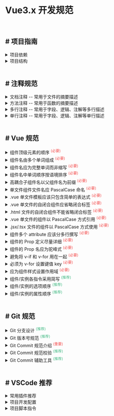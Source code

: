 <h1>Vue3.x 开发规范</h1>

<br/>

<h2># 项目指南</h2>
<details>
<summary>项目依赖</summary>

```bash
  # 本地初始化 (生成 package.json)
  pnpm init

  # 本地安装 package.json 依赖包
  pnpm install

  # 全局安装 某个依赖包
  pnpm add -g [package]
  pnpm add -g [package]@[tag]
  pnpm add -g [package]@[version]

  # 本地安装 仅编译环境所需 依赖包
  pnpm add -D [package]
  pnpm add -D [package]@[tag]
  pnpm add -D [package]@[version]

  # 本地安装 编译及生产环境所需 依赖包
  pnpm add [package]
  pnpm add [package]@[tag]
  pnpm add [package]@[version]

  # 本地升级 某个依赖包
  pnpm upgrade [package]
  pnpm upgrade [package]@[tag]
  pnpm upgrade [package]@[version]

  # 本地移除 某个依赖包
  pnpm remove [package]

  # 本地检查 依赖包情况
  # <red>    : Major Update backward-incompatible updates --- (不建议更新)
  # <yellow> : Minor Update backward-compatible features ---- (可以更新)
  # <green>  : Patch Update backward-compatible bug fixes --- (建议更新)
  pnpm outdated

  # 本地更新 一键按需升级
  # Press <space> to select ----------------------- (空格切换选中)
  # Press <a> to toggle all ----------------------- (所有依赖选中)
  # Press <i> to invert selection ----------------- (所有依赖反选)
  # Press <Enter> install selected dependencies --- (所选依赖安装)
  pnpm up -i --latest
```

</details>

<details>
<summary>项目结构</summary>

```bash
  ├── .husky                               # 由 npx husky init 生成 (Git Hook 工具)
  │   ├── commit-msg                       # 规范 git message 提交和格式检查 (使用 commitlint)
  │   ├── pre-commit                       # 执行 git 提交时, 对提交源码进行检查 (使用 lint-staged)
  │
  ├── .vscode                              # VSCode 编辑器配置
  │   ├── extensions.json                  # VSCode 推荐安装的插件
  │   ├── launch.json                      # VSCode 本地开发调试配置
  │   ├── settings.json                    # VSCode 项目开发风格/格式化配置 (ESLint、Prettier等)
  │
  ├── cypress                              # Cypress 资源配置
  │   ├── downloads                        # 下载 - 资源存储区
  │   ├── fixtures                         # 定义 - 本地静态数据
  │   ├── support                          # 储存 - 测试辅助资源
  │   │   ├── commands.ts                  #  support -> 定义 自定义命令 - cy.[command]
  │   │   ├── component-index.html         #  support -> 定义 组件测试 - 首页
  │   │   ├── component.ts                 #  support -> 定义 组件测试 - 资源
  │
  ├── dist                                 # 由 pnpm build 构建的本地工程
  ├── node_modules                         # 由 pnpm install 创建的本地依赖包
  │
  ├── public                               # 静态资源 (不参与构建)
  │   ├── favicon.ico                      # 网站 favicon.ico 图标
  │   ├── logo.png                         # 网站 logo 图片, 通常在 html 模版中引用
  │   ├── msw.js                           # mock service worker (mock response)
  │
  ├── src                                  # 源代码
  │   ├── api                              # 定义与后端交互的接口
  │   │   ├── user.js                      # 示例: 规范1 - 文件名 根据后台接口 (如 /user/add 定义user)
  │   │   ├── auth.js                      # 示例: 规范2 - 文件名【 camelCase 】命名
  │   │
  │   ├── assets                           # 静态资源
  │   │   ├── logo                         # 示例: 规范1 - 分组名 根据内容进行文件夹
  │   │   │   ├── logo_light.png           # 示例: 规范2 - 文件名【 kebab_case 】命名
  │   │
  │   ├── components                       # 公共组件
  │   │   ├── BaseSearchQuery              # 示例: 建议1 - 文件名 以类型化单词开头 (如 Base)
  │   │   ├── BaseIconSelect               # 示例: 规范1 - 文件名 应倾向于完整单词而不是缩写
  │   │   ├── BaseSvgIcon                  # 示例: 规范2 - 文件名【 PascalCase 】命名
  │   │
  │   ├── configure                        # 默认配置 (建议【 default + 类型 】+【 camelCase 】命名)
  │   │   ├── defaultRouter.ts             # 预设定义 常规路由 (根路由、外部路由、异常路由、静态路由)
  │   │   ├── defaultSettings.ts           # 预设定义 前端整体 风格/主题/布局 等配置选项，在 store/app.ts 中用于初始值
  │   │   ├── presetDirective.ts           # 预设定义 Vue指令 操作权限 (示例 v-action)
  │   │   ├── presetEnvironment.ts         # 预设定义 环境变量 (源自于 .env.xxxx 配置)
  │   │   ├── presetThemeColors.ts         # 预设定义 主题色库 (例 极客蓝、拂晓蓝、薄暮)
  │   │
  │   ├── declare                          # 全局 TS 类型定义 (建议【 PascalCase 】命名)
  │   │   ├── Axios.d.ts                   # 预设定义 Axios 相关类型 (AxiosSorter ...)
  │   │   ├── Global.d.ts                  # 预设定义 JSX API / Window API 类型
  │   │   ├── ImportMeta.d.ts              # 预设定义 Vite Environment 类型
  │   │   ├── Pinia.d.ts                   # 扩展定义 pinia-plugin-persist 类型
  │   │
  │   ├── layout                           # 布局组件库
  │   │   ├── components                   # 储存仅布局组件依赖的组件
  │   │   │   ├── LayoutAvatar             # 基础布局组件 - 头像组件 Avatar
  │   │   │   ├── LayoutBreadcrumb         # 基础布局组件 - 面包屑组件 Breadcrumb
  │   │   │   ├── LayoutLogo               # 基础布局组件 - 图标栏组件 Logo
  │   │   │   ├── LayoutMultiTab           # 基础布局组件 - 多标签组件 MultiTab
  │   │   │   ├── LayoutSettingDrawer      # 基础布局组件 - 配置选项组件 SettingDrawer
  │   │   │                                #
  │   │   ├── BasicLayout.tsx              # 基础布局组件 (含 Layout.Sider、Layout.Header、Layout.Content + RouterView、Avatar ...)
  │   │   ├── BlankLayout.tsx              # 空白布局组件 (仅有 RouterView)
  │   │   ├── PageFrame.tsx                # 页面 Frame 布局组件 (适用 iframe 外部资源访问)
  │   │   ├── PageView.tsx                 # 页面/路由布局组件 (加载 Layout.Content/RouterView 对应的 Vue 组件, 指定了容器样式)
  │   │   ├── RouteView.tsx                # 页面/路由布局组件 (加载 Layout.Content/RouterView 对应的 Vue 组件, 无相关样式)
  │   │   ├── UserLayout.tsx               # 用户路由布局组件 (仅有 RouterView + 定制容器样式，一般用于用户登录页的路由)
  │   │
  │   ├── mock                             # 模拟数据交互 - (规范与api保持一致)
  │   │   ├── user                         # 示例: 用户接口
  │   │   │   ├── addUserInfo.ts           # 示例: 用户接口 - 新增
  │   │   │   ├── getUserInfoList.ts       # 示例: 用户接口 - 查询
  │   │   │                                #
  │   │   ├── setup.ts                     # 定义 setupWorker (配合 public/msw.js 实现 mock response)
  │   │
  │   ├── model                            # 数据模型 TS 类型定义 (建议【 PascalCase 】命名)
  │   │   ├── Tree.d.ts                    # 定义 Tree 树形结构模型
  │   │   ├── User.d.ts                    # 定义 User 用户信息模型
  │   │
  │   ├── plugin                           # 定义引用第三方插件
  │   │   ├── dayjs.ts                     # 导入引用 dayjs 日期插件
  │   │   ├── pinia.ts                     # 导入引用 pinia 状态管理库 (集成了 pinia-plugin-persist)
  │   │   ├── vue-ls.ts                    # 导入引用 vue-ls 储存管理
  │   │
  │   ├── router                           # 动态路由处理
  │   │   ├── generate-routes.ts           # 解析/转换/生成 动态路由 (Route)
  │   │   ├── generate-typing.d.ts         # 解析/转换/生成 类型定义
  │   │
  │   ├── store                            # pinia 状态储存 (建议【 camelCase 】命名)
  │   │   ├── app.ts                       # 定义存储 前端整体 风格/主题/布局 等配置
  │   │   ├── router.ts                    # 定义存储 Vue路由 (动态路由、静态路由、解析生成动态路由)
  │   │   ├── tag.ts                       # 定义存储 多标签页 (记录标签、缓存标签、移除标签)
  │   │   ├── user.ts                      # 定义存储 用户信息 (用户登录/退出、用户信息)
  │   │
  │   ├── styles                           # 样式定义/覆盖 (建议【 kebab_case 】命名)
  │   │   ├── customize.less               # 自定义样式 (例 flex-auto、flex-none、text-ellipsis)
  │   │   ├── normalize.less               # 重置默认样式 (关于 html、body、h1 ~ h6、p、-webkit-scrollbar)
  │   │   ├── nprogress.less               # 重写覆盖 nprogress 进度条样式
  │   │   ├── override.less                # 覆盖 ant design vue 组件样式 (目前仅覆盖 ant-drawer 部分样式)
  │   │
  │   ├── utils                            # 工具类方法 (建议【 camelCase 】命名)
  │   │   ├── common.ts                    # 定义 通用工具类 (数值四舍五入、输出指定格式的日期、取出节点文本、封装请求参数)
  │   │   ├── request.ts                   # 定义 Axios 实例 (Request拦截器、Response拦截器、预设 baseURL / timeout)
  │   │   ├── router.ts                    # 定义 layout 中 FrameView 布局组件中 提取 route link API
  │   │
  │   ├── views                            # 视图路由组件库 (建议【 PascalCase 】.vue 命名)
  │   │   ├── auth                         # 模块 - 认证管理
  │   │   │   ├── Login.vue                # 组件 - 用户登录
  │   │   │
  │   │   ├── error                        # 模块 - 异常管理
  │   │   │   ├── PageError403.vue         # 组件 - 异常 403
  │   │   │   ├── PageError404.vue         # 组件 - 异常 404
  │   │   │   ├── PageError500.vue         # 组件 - 异常 500
  │   │   │
  │   │   ├── system                       # 模块 - 系统管理
  │   │   │   ├── components               #
  │   │   │   │   ├── OrganizeManage       # 子组件库 - OrganizeManage
  │   │   │   │   ├── ResourceManage       # 子组件库 - ResourceManage
  │   │   │   │   ├── RoleManage           # 子组件库 - RoleManage
  │   │   │   │   ├── UserManage           # 子组件库 - UserManage
  │   │   │   │                            #
  │   │   │   ├── OrganizeManage.vue       # 组织管理 (路由 /system/OrganizeManage)
  │   │   │   ├── ResourceManage.vue       # 资源管理 (路由 /system/ResourceManage)
  │   │   │   ├── RoleManage.vue           # 角色管理 (路由 /system/RoleManage)
  │   │   │   ├── UserManage.vue           # 用户管理 (路由 /system/UserManage)
  │   │
  │   ├── App.vue                          # 顶层路由组件 (处理 全局 Theme/Token/Size)
  │   ├── main.less                        # 样式入口文件
  │   ├── main.ts                          # 主入口文件
  │   ├── permission.ts                    # 路由权限拦截器
  │   ├── router.constant.ts               # 配置静态路由
  │   ├── router.dynamic.ts                # 配置动态路由 (借助 vite 的 import.meta.glob 导入 src/views 目录下路由)
  │   ├── router.ts                        # 初始化 Router 实例
  │
  ├── test                                 # 测试脚本
  │   ├── cypress                          # cypress (基于浏览器运行的测试工具，主要用于测试依赖浏览器的逻辑)
  │   │   ├── -Login.vue.cy.ts             # 范例: cypress 测试 Login Vue 组件
  │   │   ├── tsconfig.json                # 定义: cypress TS 配置文件
  │   │                                    #
  │   ├── vitest                           # vitest (由 Vite 驱动的测试工具，主要用于测试不依赖浏览器的逻辑)
  │   │   ├── -utils.test.ts               # 范例: vitest 测试 Utils Api
  │   │   ├── tsconfig.json                # 定义: vitest TS 配置文件
  │
  ├── .cz-message.cjs                      # 指定 cz-message-helper 配置选项 (using by git cz)
  ├── .editorconfig                        # 指定项目的编码规范
  ├── .env                                 # 默认基础环境配置
  ├── .env.development                     # 本地开发环境配置, 会覆盖 .env 文件同名属性配置
  ├── .env.production                      # 正式运行环境配置, 会覆盖 .env 文件同名属性配置
  ├── .env.test                            # 测试运行环境配置, 会覆盖 .env 文件同名属性配置
  ├── .eslintignore                        # 指定 eslint 哪些文件不需要校验
  ├── .eslintrc-auto-import.json           # 是由 unplugin-auto-import/vite 插件自动生成 (在 eslint extends 中配置)
  ├── .eslintrc.cjs                        # 指定 eslint 校验的规则配置
  ├── .gitattributes                       # 指定 git 使用的文件和路径的属性
  ├── .gitignore                           # 指定 git 哪些文件不需要添加到版本管理中
  ├── .lintstagedrc.js                     # 指定 lint-staged 配置选项
  ├── .npmignore                           # 指定 npm publish 哪些文件被忽略 (比 .gitignore 优先级高)
  ├── .npmrc                               # 指定 npm 运行时的配置选项
  ├── .prettierignore                      # 指定 prettier 哪些文件不需要校验
  ├── .prettierrc                          # 指定 prettier 格式的规则配置
  ├── .release-it.json                     # 指定 release-it 配置选项
  ├── .stylelintrc.js                      # 指定 stylelint 配置选项
  ├── auto-imports.d.ts                    # 是由 unplugin-auto-import/vite 插件自动生成
  ├── commitlint.config.js                 # 指定 @commitlint/cli、@commitlint/config-conventional 的配置选项
  ├── components.d.ts                      # 是由 unplugin-vue-components/vite 插件自动生成
  ├── cypress.config.ts                    # Cypress 配置文件
  ├── index.html                           # 编译构建所需的 html 模版文件
  ├── LICENSE                              # 前端项目许可文件
  ├── package.json                         # 前端项目配置文件
  ├── pnpm-lock.yaml                       # pnpm 安装依赖包版本锁定文件
  ├── README.md                            # 前端项目介绍文件
  ├── tsconfig.json                        # typescript 配置文件
  ├── vite.config.ts                       # Vite 配置文件 (dev server / run build)
  ├── volar.config.js                      # Volar 配置文件 (配合 volar-service-prettyhtml 插件)
```

</details>

<br/>

<h2># 注释规范</h2>
<details>
<summary>文档注释 -- 常用于文件的摘要描述</summary>

```html
<!--
  * 404 页面
  * lin pengteng
  * 2024-04-03
-->
<template>
  <a-result title="404页面">
    <template #extra>
      <a-button>返回首页</a-button>
    </template>
  </a-result>
</template>
```

```ts
import T from 'ant-design-vue/es/table/Table'

/**
 * 表格组件
 * lin pengteng
 * 2024-04-03
 */
export default defineComponent({
  name: 'BaseTable',
  props: {
    ...T.props,
  },
  setup(props) {
    // ...
  },
})
```

```css
/**
 * 规范标签默认样式
 * lin pengteng
 * 2024-04-03
 */
html,
body,
#app,
#root {
  height: 100%;
}
```

</details>

<details>
<summary>方法注释 -- 常用于函数的摘要描述</summary>

```ts
import moment from 'moment'

/**
 * 根据格式转换 日期
 * lin pengteng
 * 2024-04-03
 */
export const takeTimeToDate = (date: Date | string | number, format?: string) => {
  if (date) {
    try {
      return moment(date, format)
    } catch {}
  }
  return null
}
```

</details>

<details>
<summary>多行注释 -- 常用于字段、逻辑、注解等多行描述</summary>

```ts
/* 
  这是一个临时储存区
  记录用户操作过的用户ID
 */
const CACHES = []
```

</details>

<details>
<summary>单行注释 -- 常用于字段、逻辑、注解等单行描述</summary>

```ts
import * as VueTypes from 'vue-types'

export default defineComponent({
  name: 'CustomButton',
  props: {
    // 按钮图标
    icon: VueTypes.string().def('filter'),
    // 按钮类型
    type: VueTypes.string().def('default'),
  },
  setup(props) {
    // ...
  },
})
```

</details>

<br/>

<h2># Vue 规范</h2>

<details>
<summary>组件顶级元素的顺序 <sup style="color: #f34d4d;">(必要)</sup></summary>

- `template`、`script` 和 `style` 顺序必须一致，之间空一行隔开

  ```html
  <template>
    <section class="container">
      <AButton>自定义</AButton>
    </section>
  </template>

  <script setup lang="ts">
    defineOptions({
      name: 'CustomButton',
    })
  </script>

  <style lang="less" scoped>
    .container {
      width: 100%;
      height: auto;
    }
  </style>
  ```

</details>

<details>
<summary>组件名由多个单词组成 <sup style="color: #f34d4d;">(必要)</sup></summary>

- 这样做可以避免跟现有以及未来 HTML 元素相冲突，因为所有的 HTML 元素名称都是单个单词的

  ```typescript
  // Bad
  export default defineComponent({
    name: 'Todo',
    // ...
  })

  // Good
  export default defineComponent({
    name: 'TodoComponent',
    // ...
  })
  ```

</details>

<details>
<summary>组件名应为完整单词而非缩写 <sup style="color: #f34d4d;">(必要)</sup></summary>

- 编辑器中自动补全已经让书写长命名的代价非常之低，而其带来的明确性却是非常宝贵的

  ```bash
    # Bad
    components/
      |- SdSettings.vue
      |- UProOpts.vue

    # Good
    components/
      |- StudentDashboardSettings.vue
      |- UserProfileOptions.vue
  ```

</details>

<details>
<summary>组件名中单词顺序按语境排序 <sup style="color: #f34d4d;">(必要)</sup></summary>

- 组件名应该以高级别的(通常是一般化描述的)单词开头，以描述性的修饰词结尾，组件间排序关系一目了然

  ```bash
    # Bad
    components/
      |- ClearSearchButton.vue
      |- RunSearchButton.vue

    # Good
    components/
      |- SearchButtonClear.vue
      |- SearchButtonRun.vue
  ```

</details>

<details>
<summary>高耦合子组件名以父组件名为前缀 <sup style="color: #f34d4d;">(必要)</sup></summary>

- 如果一个组件只在某个父组件的场景下有意义，这层关系应该体现在其名字或目录上

  ```bash
    # Bad
    components/
      |- TodoList.vue
      |- TodoItem.vue
      |- TodoButton.vue

    # Good
    components/
      |- TodoList.vue
      |- TodoListItem.vue
      |- TodoListItemButton.vue

    # Good
    components/
      |- TodoList/
      |- |- index.vue
      |- |- Item.vue
      |- |- ItemButton.vue
  ```

</details>

<details>
<summary>单文件组件文件名应 PascalCase 命名 <sup style="color: #f34d4d;">(必要)</sup></summary>

- 单文件组件的文件名应该始终是单词大写开头 PascalCase

  ```bash
    # Bad
    components/
      |- mycomponent1.vue
      |- myComponent2.vue
      |- Mycomponent3.vue
      |- my-component4.vue

    # Good
    components/
      |- MyComponent1.vue
      |- MyComponent2.vue
      |- MyComponent3.vue
      |- MyComponent4.vue
  ```

</details>

<details>
<summary>.vue 单文件模板应该只包含简单的表达式 <sup style="color: #f34d4d;">(必要)</sup></summary>

- 组件模板应该只包含简单的表达式，复杂的表达式则应该重构为计算属性或方法

  ```html
  <!-- Bad -->
  <template>
    <div class="container">{{ fullName.split(' ').map(function (word) { return word[0].toUpperCase() + word.slice(1) }).join(' ') }}</div>
  </template>

  <script setup lang="ts">
    import { ref } from 'vue'

    const fullName = ref('todo component')
  </script>

  <!-- Good -->
  <template>
    <div class="container">{{ computedFullName }}</div>
  </template>

  <script setup lang="ts">
    import { ref, computed } from 'vue'

    const fullName = ref('todo component')

    const computedFullName = computed(() => {
      const names = fullName.value.split(' ')
      return names.map(word => word[0].toUpperCase() + word.slice(1)).join(' ')
    })
  </script>
  ```

</details>

<details>
<summary>.vue 单文件的自闭合组件应省略闭合标签 <sup style="color: #f34d4d;">(必要)</sup></summary>

- 自闭合组件表示它们不仅没有内容，没有了额外的闭合标签，代码也更简洁

  ```html
  <!-- Bad -->
  <template>
    <MyComponent></MyComponent>
  </template>

  <!-- Good -->
  <template>
    <MyComponent />
  </template>
  ```

</details>

<details>
<summary>.html 文件的自闭合组件不能省略闭合标签 <sup style="color: #f34d4d;">(必要)</sup></summary>

- HTML 并不支持自闭合的自定义元素——只有官方的“空”元素

  ```html
  <!-- Bad -->
  <body>
    <div />
  </body>

  <!-- Good -->
  <body>
    <div></div>
  </body>
  ```

</details>

<details>
<summary>.vue 单文件的组件以 PascalCase 方式引用  <sup style="color: #f34d4d;">(必要)</sup></summary>

- 采用 PascalCase 风格，具有较高可读性，同时避免跟现有的以及未来的 HTML 元素相冲突

  ```html
  <!-- Bad -->
  <template>
    <new-component />
  </template>

  <script>
    import NewComponent from 'NewComponent'
  </script>

  <!-- Good -->
  <template>
    <NewComponent />
  </template>

  <script>
    import NewComponent from 'NewComponent'
  </script>
  ```

</details>

<details>
<summary>.jsx/.tsx 文件的组件以 PascalCase 方式使用  <sup style="color: #f34d4d;">(必要)</sup></summary>

- 使得代码的读者更容易分辨 Vue 组件和 HTML 元素

  ```typescript
    // Bad
    <script lang="ts">
    import NewComponent from 'NewComponent'

    export default defineComponent({
      name: 'TodoComponent',
      render () {
        return () => <new-component>
      }
    })
    </script>

    // Good
    <script lang="ts">
    import NewComponent from 'NewComponent'

    export default defineComponent({
      name: 'TodoComponent',
      render () {
        return () => <NewComponent>
      }
    }
    </script>
  ```

</details>

<details>
<summary>组件多个 attribute 应该分多行撰写 <sup style="color: #f34d4d;">(必要)</sup></summary>

- 组件多个 attribute 元素每个一行，更具可读性

  ```typescript
    // Bad
    <script lang="ts">
    import NewComponent from 'NewComponent'

    export default defineComponent({
      name: 'TodoComponent',
      render () {
        return () => <NewComponent type="button" color="#f34d4d">
      }
    })
    </script>

    // Good
    <script lang="ts">
    import NewComponent from 'NewComponent'

    export default defineComponent({
      name: 'TodoComponent',
      render () {
        return () => (
          <NewComponent
            type="button"
            color="#f34d4d"
          >
        )
      }
    }
    </script>
  ```

</details>

<details>
<summary>组件的 Prop 定义尽量详细 <sup style="color: #f34d4d;">(必要)</sup></summary>

- prop 定义尽量详细，至少需要指定类型，如果提供不正确的 prop，Vue 会帮助你捕获错误

  ```typescript
  // Bad
  export default defineComponent({
    props: ['status'],
  })

  // Good
  import { PropType } from 'vue'

  export default defineComponent({
    props: {
      status: {
        type: String as PropType<string>,
        default: '',
      },
    },
  })

  // Good
  import * as VueTypes from 'vue-types'

  export default defineComponent({
    props: {
      status: VueTypes.string().def(''),
    },
  })

  // Good
  <script setup lang="ts">
  export interface Props {
    status?: string
  }

  const props = defineProps<Props>()
  </script>
  ```

</details>

<details>
<summary>组件的 Prop 名应为驼峰式 <sup style="color: #f34d4d;">(必要)</sup></summary>

- 在声明 prop 及 模板和 JSX 使用时，其命名应使用 camelCase

  ```html
  <!-- Bad -->
  <template>
    <welcome-message :greeting-text="greetingText" />
  </template>

  <script>
    export default defineComponent({
      name: 'WelcomeMessage',
      props: {
        'greeting-text': VueTypes.string().def(''),
      },
    })
  </script>

  <!-- Good -->
  <template>
    <WelcomeMessage :greetingText="greetingText" />
  </template>

  <script lang="ts">
    export default defineComponent({
      name: 'WelcomeMessage',
      props: {
        greetingText: VueTypes.string().def(''),
      },
    })
  </script>

  <!-- Good -->
  <template>
    <WelcomeMessage :greetingText="greetingText" />
  </template>

  <script setup lang="ts">
    export interface Props {
      greetingText?: string
    }
    defineProps<Props>()
  </script>
  ```

</details>

<details>
<summary>避免将 v-if 和 v-for 用在一起 <sup style="color: #f34d4d;">(必要)</sup></summary>

- 为了不渲染本应该隐藏的列表, 则可将 v-if 移动至其父容器元素上

  ```html
  <!-- Bad -->
  <ul>
    <li v-for="user in users" v-if="shouldShowUsers" :key="user.id">{{ user.name }}</li>
  </ul>

  <!-- Good -->
  <ul v-if="shouldShowUsers">
    <li v-for="user in users" :key="user.id">{{ user.name }}</li>
  </ul>
  ```

- 根据某属性过滤列表中的项目, 则可替换为一个计算属性, 让其返回过滤后的列表

  ```html
  <!-- Bad -->
  <ul>
    <li v-for="user in users" v-if="user.isActive" :key="user.id">{{ user.name }}</li>
  </ul>

  <!-- Good -->
  <ul>
    <li v-for="user in activeUsers" :key="user.id">{{ user.name }}</li>
  </ul>
  ```

</details>

<details>
<summary>必须为 v-for 设置键值 key <sup style="color: #f34d4d;">(必要)</sup></summary>

- 在组件上总是必须用 key 配合 v-for，以便维护内部组件及其子树的状态

  ```html
  <!-- Bad -->
  <ul>
    <li v-for="todo in todos">{{ todo.text }}</li>
  </ul>

  <!-- Good -->
  <ul>
    <li v-for="todo in todos" :key="todo.id">{{ todo.text }}</li>
  </ul>
  ```

</details>

<details>
<summary>应为组件样式设置作用域 <sup style="color: #f34d4d;">(必要)</sup></summary>

- 基于有作用域的样式可以避免与其他组件的样式发生冲突

  ```html
  <!-- Bad -->
  <template>
    <button class="btn btn-close">X</button>
  </template>

  <style>
    .btn-close {
      background-color: red;
    }
  </style>

  <!-- Good -->
  <template>
    <button class="btn btn-close">X</button>
  </template>

  <style scoped>
    .btn-close {
      background-color: red;
    }
  </style>
  ```

</details>

<details>
<summary>组件/实例各指令采用简写  <sup style="color: #42b983;">(推荐)</sup></summary>

- 用 : 表示 v-bind: , @ 表示 v-on: , # 表示 v-slot:

  ```html
  <!-- Bad -->
  <template>
    <div class="container">
      <template v-slot:header>
        <h1>A page title</h1>
      </template>
      <input v-bind:value="newValue" v-on:input="onInput" />
    </div>
  </template>

  <!-- Good -->
  <template>
    <div class="container">
      <template #header>
        <h1>A page title</h1>
      </template>
      <input :value="newValue" @input="onInput" />
    </div>
  </template>
  ```

</details>

<details>
<summary>组件/实例的选项顺序 <sup style="color: #42b983;">(推荐)</sup></summary>

- 组件/实例的选项应该有统一的顺序

  ```bash
    # 副作用 (触发组件外的影响)
    el

    # 全局感知 (要求组件以外的知识)
    name
    parent

    # 组件类型 (更改组件的类型)
    functional

    # 模板修改器 (改变模板的编译方式)
    delimiters
    comments

    # 模板依赖 (模板内使用的资源)
    components
    directives
    filters

    # 组合 (向选项里合并 property)
    extends
    mixins

    # 接口 (组件的接口)
    inheritAttrs
    model
    props/propsData

    # 本地状态 (本地的响应式 property)
    data
    computed

    # 监听事件 (通过响应式事件触发的回调)
    watch

    # 生命周期钩子 (按照它们被调用的顺序)
    beforeCreate
    created
    beforeMount
    mounted
    beforeUpdate
    updated
    activated
    deactivated
    beforeDestroy
    destroyed

    # 非响应式的 property
    methods

    # 渲染 (组件输出的声明式描述)
    template/render
    renderError
  ```

</details>

<details>
<summary>组件/实例的属性顺序 <sup style="color: #42b983;">(推荐)</sup></summary>

- 组件/实例的属性应该有统一的顺序

  ```bash
    # 引用 (提供组件的引用)
    is
    id
    ref

    # 双向绑定 (把绑定和事件结合起来)
    v-model

    # 列表渲染 (创建多个变化的相同元素)
    v-for

    # 条件渲染 (元素是否渲染/显示)
    v-if
    v-else-if
    v-else
    v-show
    v-cloak

    # 其他属性 (attribute 或 prop)
    key
    ...

    # 渲染方式 (改变元素的渲染方式)
    v-pre
    v-once
    v-html
    v-text

    # 事件 (组件事件监听器)
    v-on
  ```

</details>

<br/>

<h2># Git 规范</h2>
<details>
<summary>Git 分支设计 <sup style="color: #42b983;">(推荐)</sup></summary>

- 基于如下四种常用系统开发环境，而设计的 `Git` 五种分支类型

  - PRO 环境：用于生产环境
  - DEV 环境：用于开发者调试使用
  - FAT 环境：功能验收测试环境，用于测试环境下的测试人员测试使用
  - UAT 环境：生产预发布环境，用于生产环境下的测试人员测试使用

    <br/>

    | 分支    | 名称         | 命名规范 | 运行环境 |
    | :------ | :----------- | :------: | :------: |
    | master  | 主分支       |    /     |   PRO    |
    | release | 预上线分支   |    /     |   UAT    |
    | develop | 测试分支     |    /     |   FAT    |
    | feature | 需求开发分支 | feat-xxx |   DEV    |
    | hotfix  | 紧急修复分支 | fix-xxx  |   DEV    |

    <br/>

  ```bash
    # master 分支
    a. master 为主分支，用于部署到正式环境（PRO）
    b. 一般由 release 分支合并，任何情况下不允许直接在 master 分支上修改代码

    # release 分支
    a. release 为预上线分支，用于部署到预上线环境（UAT）始终保持与 master 分支一致
    b. 一般由 develop 或 hotfix 分支合并，不建议直接在 release 分支上直接修改代码
    c. 如果在 release 分支测试出问题，需要回归验证 develop 分支看否存在此问题

    # develop 分支
    a. develop 为测试分支，用于部署到测试环境（FAT），始终保持最新完成以及 bug 修复后的代码
    b. 可根据需求大小程度确定是由 feature 分支合并，还是直接在上面开发
    c. 一定是满足测试的代码才能往上面合并或提交。

    # feature 分支
    a. feature 为需求开发分支，命名规则为【 feat- 】开头，一旦该需求上线，分支本地预留 3-7 天后将其删除

    # hotfix 分支
    a. hotfix 为紧急修复分支，命名规则为【 fix- 】开头
    b. 当线上出现紧急问题需要马上修复时，需要基于 release 或 master 分支创建 hotfix 分支
    c. 修复完成后，再合并到 release 或 develop 分支，一旦修复上线，分支本地预留 1-3 天后将其删除
  ```

</details>

<details>
<summary>Git 版本号规范 <sup style="color: #42b983;">(推荐)</sup></summary>

- 版本号 Tag 采用三段式，v 版本.里程碑.序号，如：v1.0.0
  ```bash
    修改第1位 - 架构升级或架构重大调整
    修改第2位 - 新功能上线或者模块大的调整
    修改第3位 - bug修复上线、需求完善等调整
  ```

</details>

<details>
<summary>Git Commit 规范介绍 <sup style="color: #f34d4d;">(重要)</sup></summary>

- 目前社区流行的 commit 规范（来自于 Angular 团队的 commit 规范）

  ```bash
    # Commit Message 的三个部分：Header，Body 和 Footer, 注意两两之前空行间隔
    <type>(<scope>): <subject>
    <BLANK LINE>
    <body>
    <BLANK LINE>
    <footer>

    # Commit Message 之 Header 部分
    type（必需）--- 用于说明 commit 的类别
      a. init: 初始化
      b. feat: 新增feature
      c. fix: 修复bug
      d. docs: 仅仅修改了文档，如readme.md
      e. style: 仅仅是对格式进行修改，如逗号、缩进、空格等。不改变代码逻辑
      f. refactor: 代码重构，没有新增功能或修复bug
      g. perf: 优化相关，如提升性能、用户体验等
      h. test: 测试用例，包括单元测试、集成测试
      i. chore: 改变构建流程、或者增加依赖库、工具等
      j. revert: 版本回滚
      k. merge：代码合并
      l. sync：同步分支

    scope（可选）--- 用于说明 commit 影响范围，可以通过 src 名下文件夹定义，例如
      a. all or *
      b. api
      c. components
      d. utils
      e. views
      f. ...

    subject（必需）--- commit 内容的简短描述，不超过70个字符


    # Commit Message 之 Body 部分（可选）
    a. 对本次 commit 修改内容的具体描述, 可以分为多行
    b. 描述为什么修改, 做了什么样的修改, 以及开发的思路等等


    # Commit Message 之 footer 部分（可选，仅处理 不兼容 或 关闭 Issue使用）
    a. 处理当前代码与上个版本不兼容, 以 BREAKING CHANGE: 开头进行详细描述
    b. 当前 commit 关闭 issue，如 Closes #123, #245, #992
  ```

- 基于社区流行的 commit Message 示范

  ```bash
    # Commit Message - Header + Body
    init: Vue3.x 开发规范首次提交

    a. 包含了项目指南、注释规范、Vue 规范、Git规范
    b. 目前支持了 Vue3.x, 兼容 Vue2.x


    # Commit Message - 仅 Header
    docs(README.md): Vue3.x 开发规范完善 VSCode 开发等
  ```

</details>

<details>
<summary>Git Commit 规范校验 <sup style="color: #42b983;">(推荐)</sup></summary>

- 安装依赖

  ```bash
    pnpm add husky lint-staged @commitlint/cli @commitlint/config-conventional -D
  ```

- 初始化 husky (会在项目根目录下生成 .husky)

  ```bash
    npx husky init
  ```

- 在 .husky 名下 新增 commit-msg、pre-commit 两个 Git Hook

  ```bash
    # commit-msg 内容如下:
    # npx --no-install commitlint --edit $1

    # pre-commit 内容如下:
    # npx lint-staged
  ```

- 指定 commitlint 配置选项 (commitlint.config.js)

  ```js
  module.exports = {
    extends: ['@commitlint/config-conventional'],
    rules: {
      'type-enum': [2, 'always', ['fix', 'feat', 'begin', 'docs', 'style', 'refactor', 'chore', 'perf', 'test', 'merge', 'revert', 'wip']],
      'type-case': [0],
      'scope-case': [0],
      'subject-case': [0],
      'header-case': [0],
      'body-case': [0],
      'type-empty': [2, 'never'],
      'scope-empty': [0],
      'subject-empty': [2, 'never'],
      'body-empty': [0],
      'subject-full-stop': [0],
      'header-full-stop': [0],
      'body-full-stop': [0],
      'header-max-length': [2, 'always', 72],
      'body-leading-blank': [2, 'always'],
      'footer-leading-blank': [2, 'always'],
    },
  }
  ```

- 指定 lint-staged 配置选项 (.lintstagedrc.js)

  ```js
  module.exports = {
    'src/**/*.{js,jsx,ts,tsx,vue}': ['eslint --fix'],
  }
  ```

</details>

<details>
<summary>Git Commit 辅助工具 <sup style="color: #42b983;">(推荐)</sup></summary>

- 安装依赖

  ```bash
    # 全局安装 commitizen
    pnpm add commitizen -g

    # 本地安装 cz-message-helper
    pnpm add cz-message-helper -D
  ```

- 在 package.json 指定 commitizen、cz-message-helper 配置

  ```json
  {
    "name": "@antd-templater/template-3.x",
    "description": "后台管理系统模版 - 基于 Vue3.x Ant Design Vue 组件库",

    "config": {
      "cz-message-helper": {
        "config": ".cz-message.cjs"
      },
      "commitizen": {
        "path": "node_modules/cz-message-helper"
      }
    }
  }
  ```

- 创建 cz-message-helper 配置文件 .cz-message.cjs

  ```js
  /**
   * Commit message helper for commitizen
   * https://github.com/linpengteng/cz-message-helper
   */
  module.exports = {
    language: 'cn', // 支持 en | cn
  }
  ```

- 如何使用 cz-message-helper (using by git cz)

  <p align="center">
    <img 
      style="width: 100%; margin: 0 auto;" 
      src="https://linpengteng.github.io/resource/cz-message-helper/command.v1.png" 
      alt="cz-message-helper"
    >
  </p>

</details>

<br/>

<h2># VSCode 推荐</h2>
<details>
<summary>常用插件推荐</summary>

- 基于功能性分类: Git 分支管理、代码智能提示、校验优化代码

  ```bash
    # Git分支管理
    name:        GitLens — Git supercharged
    author:      GitKraken
    description: 增强内置的 Git 功能, 一目了然地可视化代码作者身份, 无缝导航和探索 Git 存储库等等


    # 代码智能提示
    name:        Vue 3 Snippets
    author:      hollowtree
    description: Vue2.x 和 Vue3.x 代码片段智能提示


    # 校验优化代码
    name:        ESLint
    author:      Dirk Baeumer
    description: 将 ESLint JavaScript 集成到 VSCode 中
    attention:   需要 pnpm install 相关依赖

    name:        Prettier - Code formatter
    author:      Prettier
    description: 使用 prettier 格式化代码
    attention:   需要 pnpm install 相关依赖

    name:        Vue - Official
    author:      Vue (vuejs.org)
    description: 官方为Vue构建的语言支持扩展

  ```

</details>

<details>
<summary>项目开发配置</summary>

- 项目根目录下建立 .vscode/settings.json 文件，统一开发配置
  ```json
  {
    "[css]": {
      "editor.defaultFormatter": "esbenp.prettier-vscode"
    },
    "[less]": {
      "editor.defaultFormatter": "esbenp.prettier-vscode"
    },
    "[scss]": {
      "editor.defaultFormatter": "esbenp.prettier-vscode"
    },
    "[stylus]": {
      "editor.defaultFormatter": "thisismanta.stylus-supremacy"
    },
    "[html]": {
      "editor.defaultFormatter": "esbenp.prettier-vscode"
    },
    "[javascript]": {
      "editor.defaultFormatter": "dbaeumer.vscode-eslint"
    },
    "[typescript]": {
      "editor.defaultFormatter": "dbaeumer.vscode-eslint"
    },
    "[jsonc]": {
      "editor.defaultFormatter": "vscode.json-language-features"
    },
    "[json]": {
      "editor.defaultFormatter": "vscode.json-language-features"
    },
    "[vue]": {
      "editor.defaultFormatter": "dbaeumer.vscode-eslint"
    },
    "editor.codeActionsOnSave": {
      "source.fixAll": "explicit"
    },
    "editor.tabSize": 2,
    "editor.formatOnSave": true,
    "editor.formatOnPaste": true,
    "editor.detectIndentation": false,
    "editor.renderControlCharacters": true,
    "eslint.format.enable": true,
    "eslint.probe": ["javascript", "javascriptreact", "typescriptreact", "typescript", "html", "wxml", "vue"],
    "prettier.semi": false,
    "prettier.useTabs": false,
    "prettier.tabWidth": 2,
    "prettier.printWidth": 200,
    "prettier.singleQuote": true,
    "prettier.bracketSpacing": true,
    "prettier.bracketSameLine": false,
    "prettier.jsxSingleQuote": false,
    "prettier.vueIndentScriptAndStyle": false,
    "prettier.htmlWhitespaceSensitivity": "ignore",
    "prettier.quoteProps": "consistent",
    "prettier.arrowParens": "avoid",
    "prettier.trailingComma": "es5",
    "volar.completion.preferredAttrNameCase": "camel",
    "volar.completion.preferredTagNameCase": "kebab",
    "volar.codeLens.references": false,
    "volar.icon.splitEditors": false,
    "stylusSupremacy.insertColons": true,
    "stylusSupremacy.insertBraces": false,
    "stylusSupremacy.insertSemicolons": false,
    "stylusSupremacy.insertNewLineAroundImports": false,
    "stylusSupremacy.insertNewLineAroundBlocks": false
  }
  ```

</details>

<details>
<summary>项目脚本指令</summary>

- 命令行 Prettier 一键格式化，需 [.prettierignore](https://github.com/antd-templater/antd-template-vue3.x/blob/main/.prettierignore)、[.prettierrc](https://github.com/antd-templater/antd-template-vue3.x/blob/main/.prettierrc) 配置

  ```bash
    npx prettier --write --loglevel warn "src/**/*.vue"
  ```

- 命令行 ESlint 一键校验并格式化，需 [.eslintignore](https://github.com/antd-templater/antd-template-vue3.x/blob/main/.eslintignore)、[.eslintrc.cjs](https://github.com/antd-templater/antd-template-vue3.x/blob/main/.eslintrc.cjs) 配置
  ```bash
    npx eslint --fix --quiet src --ext .vue,.tsx,.jsx,.ts,.js
  ```

</details>
